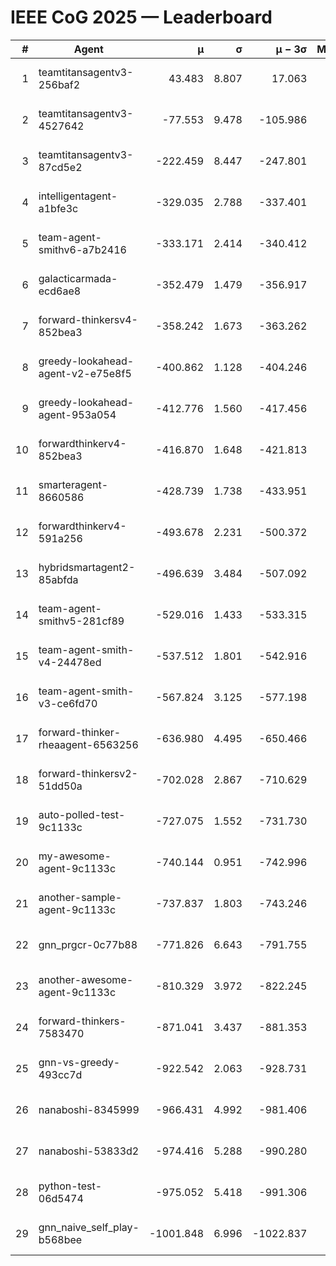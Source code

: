 # IEEE CoG 2025 — Leaderboard

| # | Agent | μ | σ | μ − 3σ | Matches | Updated |
|---:|---|---:|---:|---:|---:|---|
| 1 | teamtitansagentv3-256baf2 | 43.483 | 8.807 | 17.063 | 20436 | 2025-08-24 21:02 |
| 2 | teamtitansagentv3-4527642 | -77.553 | 9.478 | -105.986 | 20010 | 2025-08-24 21:02 |
| 3 | teamtitansagentv3-87cd5e2 | -222.459 | 8.447 | -247.801 | 21046 | 2025-08-24 21:02 |
| 4 | intelligentagent-a1bfe3c | -329.035 | 2.788 | -337.401 | 16808 | 2025-08-24 21:02 |
| 5 | team-agent-smithv6-a7b2416 | -333.171 | 2.414 | -340.412 | 19940 | 2025-08-24 21:02 |
| 6 | galacticarmada-ecd6ae8 | -352.479 | 1.479 | -356.917 | 18680 | 2025-08-24 21:02 |
| 7 | forward-thinkersv4-852bea3 | -358.242 | 1.673 | -363.262 | 16109 | 2025-08-24 21:02 |
| 8 | greedy-lookahead-agent-v2-e75e8f5 | -400.862 | 1.128 | -404.246 | 20400 | 2025-08-24 21:02 |
| 9 | greedy-lookahead-agent-953a054 | -412.776 | 1.560 | -417.456 | 18380 | 2025-08-24 21:02 |
| 10 | forwardthinkerv4-852bea3 | -416.870 | 1.648 | -421.813 | 16701 | 2025-08-24 21:02 |
| 11 | smarteragent-8660586 | -428.739 | 1.738 | -433.951 | 16698 | 2025-08-24 21:02 |
| 12 | forwardthinkerv4-591a256 | -493.678 | 2.231 | -500.372 | 16341 | 2025-08-24 21:02 |
| 13 | hybridsmartagent2-85abfda | -496.639 | 3.484 | -507.092 | 16583 | 2025-08-24 21:02 |
| 14 | team-agent-smithv5-281cf89 | -529.016 | 1.433 | -533.315 | 19240 | 2025-08-24 21:02 |
| 15 | team-agent-smith-v4-24478ed | -537.512 | 1.801 | -542.916 | 20176 | 2025-08-24 21:02 |
| 16 | team-agent-smith-v3-ce6fd70 | -567.824 | 3.125 | -577.198 | 20556 | 2025-08-24 21:02 |
| 17 | forward-thinker-rheaagent-6563256 | -636.980 | 4.495 | -650.466 | 18878 | 2025-08-24 21:02 |
| 18 | forward-thinkersv2-51dd50a | -702.028 | 2.867 | -710.629 | 19378 | 2025-08-24 21:02 |
| 19 | auto-polled-test-9c1133c | -727.075 | 1.552 | -731.730 | 20460 | 2025-08-24 21:02 |
| 20 | my-awesome-agent-9c1133c | -740.144 | 0.951 | -742.996 | 20140 | 2025-08-24 21:02 |
| 21 | another-sample-agent-9c1133c | -737.837 | 1.803 | -743.246 | 19980 | 2025-08-24 21:02 |
| 22 | gnn_prgcr-0c77b88 | -771.826 | 6.643 | -791.755 | 17500 | 2025-08-24 21:02 |
| 23 | another-awesome-agent-9c1133c | -810.329 | 3.972 | -822.245 | 21260 | 2025-08-24 21:02 |
| 24 | forward-thinkers-7583470 | -871.041 | 3.437 | -881.353 | 18300 | 2025-08-24 21:02 |
| 25 | gnn-vs-greedy-493cc7d | -922.542 | 2.063 | -928.731 | 15520 | 2025-08-24 21:02 |
| 26 | nanaboshi-8345999 | -966.431 | 4.992 | -981.406 | 16230 | 2025-08-24 21:02 |
| 27 | nanaboshi-53833d2 | -974.416 | 5.288 | -990.280 | 15480 | 2025-08-24 21:02 |
| 28 | python-test-06d5474 | -975.052 | 5.418 | -991.306 | 15950 | 2025-08-24 21:02 |
| 29 | gnn_naive_self_play-b568bee | -1001.848 | 6.996 | -1022.837 | 16000 | 2025-08-24 21:02 |
